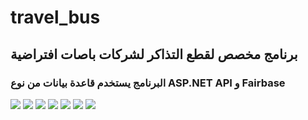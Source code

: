 # travel_bus
## برنامج مخصص لقطع التذاكر لشركات باصات افتراضية
### البرنامج يستخدم قاعدة بيانات من نوع ASP.NET API و Fairbase
![](https://raw.githubusercontent.com/alooosh92/travel_bus/master/photo1678567675%20(1).jpeg)
![](https://raw.githubusercontent.com/alooosh92/travel_bus/master/photo1678567675%20(3).jpeg)
![](https://raw.githubusercontent.com/alooosh92/travel_bus/master/photo1678567675%20(4).jpeg)
![](https://raw.githubusercontent.com/alooosh92/travel_bus/master/photo1678567675%20(5).jpeg)
![](https://raw.githubusercontent.com/alooosh92/travel_bus/master/photo1678567675%20(6).jpeg)
![](https://raw.githubusercontent.com/alooosh92/travel_bus/master/photo1678567675%20(7).jpeg)
![](https://raw.githubusercontent.com/alooosh92/travel_bus/master/photo1678567675%20.jpeg)
